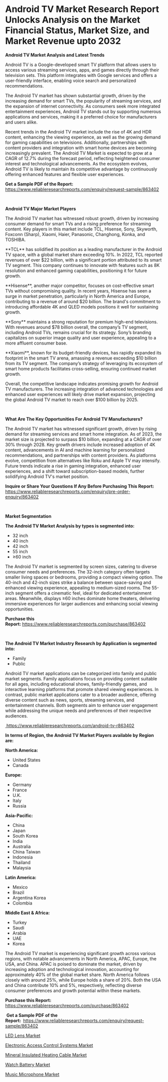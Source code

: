 <p><h1>Android TV Market Research Report Unlocks Analysis on the Market Financial Status, Market Size, and Market Revenue upto 2032</h1></p><p><strong>Android TV Market Analysis and Latest Trends</strong></p>
<p><p>Android TV is a Google-developed smart TV platform that allows users to access various streaming services, apps, and games directly through their television sets. This platform integrates with Google services and offers a user-friendly interface, enabling voice search and personalized recommendations. </p><p>The Android TV market has shown substantial growth, driven by the increasing demand for smart TVs, the popularity of streaming services, and the expansion of internet connectivity. As consumers seek more integrated entertainment experiences, Android TV stands out by supporting numerous applications and services, making it a preferred choice for manufacturers and users alike. </p><p>Recent trends in the Android TV market include the rise of 4K and HDR content, enhancing the viewing experience, as well as the growing demand for gaming capabilities on televisions. Additionally, partnerships with content providers and integration with smart home devices are becoming increasingly prevalent. The Android TV Market is expected to grow at a CAGR of 12.7% during the forecast period, reflecting heightened consumer interest and technological advancements. As the ecosystem evolves, Android TV is likely to maintain its competitive advantage by continuously offering enhanced features and flexible user experiences.</p></p>
<p><strong>Get a Sample PDF of the Report:&nbsp;</strong> <a href="https://www.reliableresearchreports.com/enquiry/request-sample/863402?utm_campaign=115&utm_medium=2&utm_source=Github&utm_content=ia&utm_term=11022025&utm_id=android-tv">https://www.reliableresearchreports.com/enquiry/request-sample/863402</a></p>
<p>&nbsp;</p>
<p><strong>Android TV Major Market Players</strong></p>
<p><p>The Android TV market has witnessed robust growth, driven by increasing consumer demand for smart TVs and a rising preference for streaming content. Key players in this market include TCL, Hisense, Sony, Skyworth, Foxconn (Sharp), Xiaomi, Haier, Panasonic, Changhong, Konka, and TOSHIBA.</p><p>**TCL** has solidified its position as a leading manufacturer in the Android TV space, with a global market share exceeding 10%. In 2022, TCL reported revenues of over $22 billion, with a significant portion attributed to its smart TV segment. This company continues to innovate with features such as 8K resolution and enhanced gaming capabilities, positioning it for future growth.</p><p>**Hisense**, another major competitor, focuses on cost-effective smart TVs without compromising quality. In recent years, Hisense has seen a surge in market penetration, particularly in North America and Europe, contributing to a revenue of around $20 billion. The brand's commitment to introducing affordable 4K and QLED models positions it well for sustaining growth.</p><p>**Sony** maintains a strong reputation for premium high-end televisions. With revenues around $78 billion overall, the company’s TV segment, including Android TVs, remains crucial for its strategy. Sony’s branding capitalizes on superior image quality and user experience, appealing to a more affluent consumer base.</p><p>**Xiaomi**, known for its budget-friendly devices, has rapidly expanded its footprint in the smart TV arena, amassing a revenue exceeding $10 billion from its TV segment. The company’s strategy of leveraging its ecosystem of smart home products facilitates cross-selling, ensuring continued market growth.</p><p>Overall, the competitive landscape indicates promising growth for Android TV manufacturers. The increasing integration of advanced technologies and enhanced user experiences will likely drive market expansion, projecting the global Android TV market to reach over $100 billion by 2025.</p></p>
<p>&nbsp;</p>
<p><strong>What Are The Key Opportunities For Android TV Manufacturers?</strong></p>
<p><p>The Android TV market has witnessed significant growth, driven by rising demand for streaming services and smart home integration. As of 2023, the market size is projected to surpass $10 billion, expanding at a CAGR of over 30% through 2028. Key growth drivers include increased adoption of 4K content, advancements in AI and machine learning for personalized recommendations, and partnerships with content providers. As platforms evolve, competition from alternatives like Roku and Apple TV may intensify. Future trends indicate a rise in gaming integration, enhanced user experiences, and a shift toward subscription-based models, further solidifying Android TV's market position.</p></p>
<p><strong>Inquire or Share Your Questions If Any Before Purchasing This Report:</strong> <a href="https://www.reliableresearchreports.com/enquiry/pre-order-enquiry/863402?utm_campaign=115&utm_medium=2&utm_source=Github&utm_content=ia&utm_term=11022025&utm_id=android-tv">https://www.reliableresearchreports.com/enquiry/pre-order-enquiry/863402</a></p>
<p>&nbsp;</p>
<p><strong>Market Segmentation</strong></p>
<p><strong>The Android TV Market Analysis by types is segmented into:</strong></p>
<p><ul><li>32 inch</li><li>40 inch</li><li>42 inch</li><li>55 inch</li><li>≥60 inch</li></ul></p>
<p><p>The Android TV market is segmented by screen sizes, catering to diverse consumer needs and preferences. The 32-inch category often targets smaller living spaces or bedrooms, providing a compact viewing option. The 40-inch and 42-inch sizes strike a balance between space-saving and enhanced viewing experience, appealing to medium-sized rooms. The 55-inch segment offers a cinematic feel, ideal for dedicated entertainment areas. Meanwhile, displays ≥60 inches dominate home theaters, delivering immersive experiences for larger audiences and enhancing social viewing opportunities.</p></p>
<p><strong>Purchase this Report:&nbsp;</strong><a href="https://www.reliableresearchreports.com/purchase/863402?utm_campaign=115&utm_medium=2&utm_source=Github&utm_content=ia&utm_term=11022025&utm_id=android-tv">https://www.reliableresearchreports.com/purchase/863402</a></p>
<p>&nbsp;</p>
<p><strong>The Android TV Market Industry Research by Application is segmented into:</strong></p>
<p><ul><li>Family</li><li>Public</li></ul></p>
<p><p>Android TV market applications can be categorized into family and public market segments. Family applications focus on providing content suitable for all ages, including educational shows, family-friendly games, and interactive learning platforms that promote shared viewing experiences. In contrast, public market applications cater to a broader audience, offering diverse content such as news, sports, streaming services, and entertainment channels. Both segments aim to enhance user engagement while addressing the unique needs and preferences of their respective audiences.</p></p>
<p><a href="https://www.reliableresearchreports.com/android-tv-r863402?utm_campaign=115&utm_medium=2&utm_source=Github&utm_content=ia&utm_term=11022025&utm_id=android-tv">&nbsp;https://www.reliableresearchreports.com/android-tv-r863402</a></p>
<p><strong>In terms of Region, the Android TV Market Players available by Region are:</strong></p>
<p>
    <p> <strong> North America: </strong>
        <ul>
            <li>United States</li>
            <li>Canada</li>
        </ul>
        </p> 
    <p> <strong> Europe: </strong>
        <ul>
            <li>Germany</li>
            <li>France</li>
            <li>U.K.</li>
            <li>Italy</li>
            <li>Russia</li>
        </ul>
        </p> 
    <p> <strong> Asia-Pacific: </strong>
        <ul>
            <li>China</li>
            <li>Japan</li>
            <li>South Korea</li>
            <li>India</li>
            <li>Australia</li>
            <li>China Taiwan</li>
            <li>Indonesia</li>
            <li>Thailand</li>
            <li>Malaysia</li>
        </ul>
        </p> 
    <p> <strong> Latin America: </strong>
        <ul>
            <li>Mexico</li>
            <li>Brazil</li>
            <li>Argentina Korea</li>
            <li>Colombia</li>
        </ul>
        </p> 
    <p> <strong> Middle East & Africa: </strong>
        <ul>
            <li>Turkey</li>
            <li>Saudi</li>
            <li>Arabia</li>
            <li>UAE</li>
            <li>Korea</li>
        </ul>
    </p>
    </p>
<p><p>The Android TV market is experiencing significant growth across various regions, with notable advancements in North America, APAC, Europe, the USA, and China. APAC is poised to dominate the market, driven by increasing adoption and technological innovation, accounting for approximately 40% of the global market share. North America follows closely with around 25%, while Europe holds a share of 20%. Both the USA and China contribute 10% and 5%, respectively, reflecting diverse consumer preferences and growth potential within these markets.</p></p>
<p><strong>Purchase this Report: </strong><a href="https://www.reliableresearchreports.com/purchase/863402?utm_campaign=115&utm_medium=2&utm_source=Github&utm_content=ia&utm_term=11022025&utm_id=android-tv">https://www.reliableresearchreports.com/purchase/863402</a></p>
<p>&nbsp;<strong>Get a Sample PDF of the Report:&nbsp;&nbsp;</strong><a href="https://www.reliableresearchreports.com/enquiry/request-sample/863402?utm_campaign=115&utm_medium=2&utm_source=Github&utm_content=ia&utm_term=11022025&utm_id=android-tv">https://www.reliableresearchreports.com/enquiry/request-sample/863402</a></p>
<p><strong></strong></p>
<p><p><a href="https://github.com/lynlynyusay/Market-Research-Report-List-1/blob/main/led-lens-market.md?utm_campaign=115&utm_medium=2&utm_source=Github&utm_content=ia&utm_term=11022025&utm_id=android-tv">LED Lens Market</a></p><p><a href="https://github.com/akrachveslov/Market-Research-Report-List-1/blob/main/electronic-access-control-systems-market.md?utm_campaign=115&utm_medium=2&utm_source=Github&utm_content=ia&utm_term=11022025&utm_id=android-tv">Electronic Access Control Systems Market</a></p><p><a href="https://github.com/spoorsusama/Market-Research-Report-List-1/blob/main/mineral-insulated-heating-cable-market.md?utm_campaign=115&utm_medium=2&utm_source=Github&utm_content=ia&utm_term=11022025&utm_id=android-tv">Mineral Insulated Heating Cable Market</a></p><p><a href="https://github.com/balapopepi/Market-Research-Report-List-1/blob/main/watch-battery-market.md?utm_campaign=115&utm_medium=2&utm_source=Github&utm_content=ia&utm_term=11022025&utm_id=android-tv">Watch Battery Market</a></p><p><a href="https://github.com/tashipmhuiri/Market-Research-Report-List-1/blob/main/music-microphone-market.md?utm_campaign=115&utm_medium=2&utm_source=Github&utm_content=ia&utm_term=11022025&utm_id=android-tv">Music Microphone Market</a></p></p>